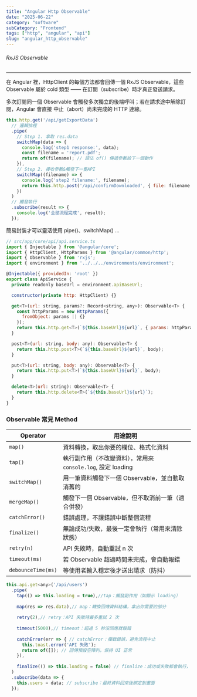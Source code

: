 ```yaml
---
title: "Angular Http Observable"
date: "2025-06-22"
category: "software"
subCategory: "Frontend"
tags: ["http", "angular", "api"]
slug: "angular_http_observable"
---
```

###### RxJS Observable

---

在 Angular 裡，HttpClient 的每個方法都會回傳一個 RxJS Observable，這些 Observable 屬於 cold 類型 —— 在訂閱（subscribe）時才真正發送請求。

多次訂閱同一個 Observable 會觸發多次獨立的後端呼叫；若在請求途中解除訂閱，Angular 會直接 中止（abort）尚未完成的 HTTP 連線。

```js
this.http.get('/api/getExportData')
  // 邏輯排程
  .pipe(
    // Step 1. 拿取 res.data
    switchMap(data => {
      console.log('step1 response:', data);
      const filename = 'report.pdf';
      return of(filename); // 語法 of() 傳遞參數給下一個動作
    }),
    // Step 2. 接收參數&觸發下一隻API
    switchMap((filename) => {
      console.log('step2 filename:', filename);
      return this.http.post('/api/confirmDownloaded', { file: filename });
    })
  )
  // 觸發執行
  .subscribe(result => {
    console.log('全部流程完成', result);
  });

```

簡易封裝才可以靈活使用 pipe()、switchMap() ...

```js
// src/app/core/api/api.service.ts
import { Injectable } from '@angular/core';
import { HttpClient, HttpParams } from '@angular/common/http';
import { Observable } from 'rxjs';
import { environment } from '../../../environments/environment';

@Injectable({ providedIn: 'root' })
export class ApiService {
  private readonly baseUrl = environment.apiBaseUrl;

  constructor(private http: HttpClient) {}

  get<T>(url: string, params?: Record<string, any>): Observable<T> {
    const httpParams = new HttpParams({
      fromObject: params || {}
    });
    return this.http.get<T>(`${this.baseUrl}${url}`, { params: httpParams });
  }

  post<T>(url: string, body: any): Observable<T> {
    return this.http.post<T>(`${this.baseUrl}${url}`, body);
  }

  put<T>(url: string, body: any): Observable<T> {
    return this.http.put<T>(`${this.baseUrl}${url}`, body);
  }

  delete<T>(url: string): Observable<T> {
    return this.http.delete<T>(`${this.baseUrl}${url}`);
  }
}
```

### Observable 常見 Method

| Operator           | 用途說明                                       |
| ------------------ | ------------------------------------------ |
| `map()`            | 資料轉換，取出你要的欄位、格式化資料                         |
| `tap()`            | 執行副作用（不改變資料），常用來 `console.log`, 設定 loading |
| `switchMap()`      | 用一筆資料觸發下一個 Observable，並自動取消舊的              |
| `mergeMap()`       | 觸發下一個 Observable，但不取消前一筆（適合併發）             |
| `catchError()`     | 錯誤處理，不讓錯誤中斷整個流程                            |
| `finalize()`       | 無論成功/失敗，最後一定會執行（常用來清除狀態）                   |
| `retry(n)`         | API 失敗時，自動重試 n 次                           |
| `timeout(ms)`      | 若 Observable 超過時間未完成，會自動報錯                 |
| `debounceTime(ms)` | 等使用者輸入穩定後才送出請求（防抖）                         |


```js
this.api.get<any>('/api/users')
  .pipe(
    tap(() => this.loading = true),//tap：觸發副作用（如顯示 loading）
    
    map(res => res.data),// map：轉換回傳資料結構，拿出你需要的部分
    
    retry(2),// retry：API 失敗時最多重試 2 次
    
    timeout(5000),// timeout：超過 5 秒沒回應就報錯
    
    catchError(err => { // catchError：攔截錯誤，避免流程中止
      this.toast.error('API 失敗'); 
      return of([]); // 回傳預設空陣列，保持 UI 正常
    }),
    
    finalize(() => this.loading = false) // finalize：成功或失敗都會執行，關閉 loading 狀態
  )
  .subscribe(data => {
    this.users = data; // subscribe：最終資料回來後綁定到畫面
  });

```



